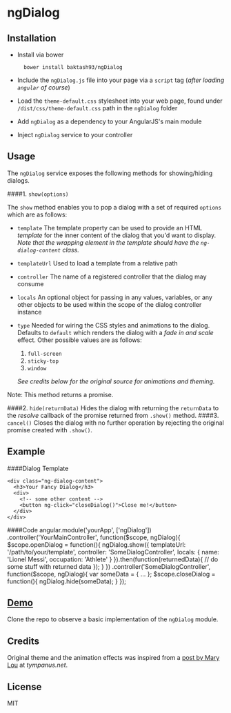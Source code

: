 # ngDialog

Installation
-
    
- Install via bower

        bower install baktash93/ngDialog
        
- Include the `ngDialog.js` file into your page via a `script` tag (_after loading `angular` of course_)
- Load the `theme-default.css` stylesheet into your web page, found under `/dist/css/theme-default.css` path in the `ngDialog` folder
- Add `ngDialog` as a dependency to your AngularJS's main module
- Inject `ngDialog` service to your controller
    
Usage
-
The `ngDialog` service exposes the following methods for showing/hiding dialogs.

####1. `show(options)`

The `show` method enables you to pop a dialog with a set of required `options` which are as follows:
 - `template`
   The template property can be used to provide an HTML _template_ for the inner content of the dialog that you'd want to display.
   _Note that the wrapping element in the template should have the `ng-dialog-content` class._
   
 - `templateUrl`
   Used to load a template from a relative path
   
 - `controller`
   The name of a registered controller that the dialog may consume
   
 - `locals`
   An optional object for passing in any values, variables, or any other objects to be used within the scope of the dialog controller instance
   
 - `type`
   Needed for wiring the CSS styles and animations to the dialog. Defaults to `default` which renders the dialog with a _fade in and scale_ effect. 
   Other possible values are as follows:
   
     1. `full-screen`
     2. `sticky-top`
     3. `window`
     
    _See credits below for the original source for animations and theming._

Note: This method returns a promise.

####2. `hide(returnData)`
   Hides the dialog with returning the `returnData` to the _resolve_ callback of the promise returned from `.show()` method.
####3. `cancel()`
   Closes the dialog with no further operation by rejecting the original promise created with `.show()`.

Example
-

####Dialog Template

    <div class="ng-dialog-content">
      <h3>Your Fancy Dialog</h3>
      <div>
        <!-- some other content -->
        <button ng-click="closeDialog()">Close me!</button>
      </div>
    </div>


####Code
    angular.module('yourApp', ['ngDialog'])
    .controller('YourMainController', 
      function($scope, ngDialog){
        $scope.openDialog = function(){
          ngDialog.show({
            templateUrl: '/path/to/your/template',
            controller: 'SomeDialogController',
            locals: {
              name: 'Lionel Messi',
              occupation: 'Athlete'
            }
          }).then(function(returnedData){
            // do some stuff with returned data
          });
      }
    })
    .controller('SomeDialogController', 
      function($scope, ngDialog){
        var someData = { ... };
        $scope.closeDialog = function(){
          ngDialog.hide(someData);
        }
    });
    
[Demo]()
-

Clone the repo to observe a basic implementation of the `ngDialog` module.

Credits
-
Original theme and the animation effects was inspired from a [post by Mary Lou](http://tympanus.net/codrops/2013/06/25/nifty-modal-window-effects/) at _tympanus.net_.

License
-
MIT
